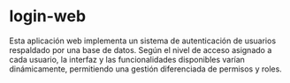 # login-web
Esta aplicación web implementa un sistema de autenticación de usuarios respaldado por una base de datos. Según el nivel de acceso asignado a cada usuario, la interfaz y las funcionalidades disponibles varían dinámicamente, permitiendo una gestión diferenciada de permisos y roles.

